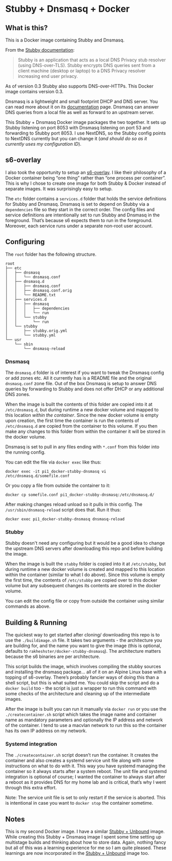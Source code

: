# Stubby + Dnsmasq + Docker
## What is this?
This is a Docker image containing Stubby and Dnsmasq.

From the [Stubby documentation](https://dnsprivacy.org/wiki/display/DP/DNS+Privacy+Daemon+-+Stubby):
> Stubby is an application that acts as a local DNS Privacy stub resolver (using DNS-over-TLS). Stubby encrypts DNS queries sent from a client machine (desktop or laptop) to a DNS Privacy resolver increasing end user privacy.

As of version 0.3 Stubby also supports DNS-over-HTTPs. This Docker image contains version 0.3.

Dnsmasq is a lightweight and small footprint DHCP and DNS server. You can read more about it on its [documentation](http://www.thekelleys.org.uk/dnsmasq/doc.html) page. Dnsmasq can answer DNS queries from a local file as well as forward to an upstream server. 

This Stubby + Dnsmasq Docker image packages the two together. It sets up Stubby listening on port 8053 with Dnsmasq listening on port 53 and forwarding to Stubby port 8053. I use NextDNS, so the Stubby config points to NextDNS currently but you can change it (_and should do so as it currently uses my configuration ID_).

## s6-overlay
I also took the opportunity to setup an [s6-overlay](https://github.com/just-containers/s6-overlay). I like their philosophy of a Docker container being “one thing” rather than “one process per container”. This is why I chose to create one image for both Stubby & Docker instead of separate images. It was surprisingly easy to setup.

The `etc` folder contains a `services.d` folder that holds the service definitions for Stubby and Dnsmasq. Dnsmasq is set to depend on Stubby via a `dependencies` file so they start in the correct order. The config files and service definitions are intentionally set to run Stubby and Dnsmasq in the foreground. That’s because s6 expects them to run in the foreground. Moreover, each service runs under a separate non-root user account.

## Configuring
The `root` folder has the following structure.

```
root
├── etc
│   ├── dnsmasq
│   │   └── dnsmasq.conf
│   ├── dnsmasq.d
│   │   ├── dnsmasq.conf
│   │   ├── dnsmasq.conf.orig
│   │   └── README.txt
│   ├── services.d
│   │   ├── dnsmasq
│   │   │   ├── dependencies
│   │   │   └── run
│   │   └── stubby
│   │       └── run
│   └── stubby
│       ├── stubby.orig.yml
│       └── stubby.yml
└── usr
    └── sbin
        └── dnsmasq-reload
```

### Dnsmasq
The `dnsmasq.d` folder is of interest if you want to tweak the Dnsmasq config or add zones etc. All it currently has is a README file and the original  `dnsmasq.conf`  zone file.  Out of the box Dnsmasq is setup to answer DNS queries by forwarding to Stubby and does not offer DHCP or any additional DNS zones. 

When the image is built the contents of this folder are copied into it at `/etc/dnsmasq.d`, but during runtime a new docker volume and mapped to this location *within the container*. Since the new docker volume is empty upon creation, the first time the container is run the contents of `/etc/dnsmasq.d` are copied from the container to this volume. If you then make any changes to this folder from within the container it will be stored in the docker volume.

Dnsmasq is set to pull in any files ending with `*.conf` from this folder into the running config.

You can edit the file via `docker exec` like thus:
```
docker exec -it pi1_docker-stubby-dnsmasq vi /etc/dnsmasq.d/somefile.conf
```

Or you copy a file from outside the container to it:
```
docker cp somefile.conf pi1_docker-stubby-dnsmasq:/etc/dnsmasq.d/
```

After making changes reload unload so it pulls in this config. The `/usr/sbin/dnsmasq-reload` script does that. Run it thus:
```
docker exec pi1_docker-stubby-dnsmasq dnsmasq-reload
```

### Stubby
Stubby doesn't need any configuring but it would be a good idea to change the upstream DNS servers after downloading this repo and before building the image. 

When the image is built the `stubby` folder is copied into it at `/etc/stubby`, but during runtime a new docker volume is created and mapped to this location within the container (similar to what I do above). Since this volume is empty the first time, the contents of `/etc/stubby` are copied over to this docker volume but any subsequent changes its contents are stored in the docker volume. 

You can edit the config file or copy from outside the container using similar commands as above. 

## Building & Running
The quickest way to get started after cloning/ downloading this repo is to use the `./buildimage.sh` file. It takes two arguments - the architecture you are building for, and the name you want to give the image (this is optional, defaults to `rakheshster/docker-stubby-dnsmasq`). The architecture matters because the s6 binaries are per architecture.

This script builds the image, which involves compiling the stubby sources and installing the dnsmasq package… all of it on an Alpine Linux base with a topping of s6-overlay. There’s probably fancier ways of doing this than a shell script, but this is what suited me. You could skip the script and do a `docker build` too -  the script is just a wrapper to run this command with some checks of the architecture and cleaning up of the intermediate images.

After the image is built you can run it manually via `docker run` or you use the `./createcontainer.sh` script which takes the image name and container name as mandatory parameters and optionally the IP address and network of the container. I tend to use a macvlan network to run this so the container has its own IP address on my network.

### Systemd integration
The `./createcontainer.sh` script doesn’t run the container. It creates the container and also creates a systemd service unit file along with some instructions on what to do with it. This way you have systemd managing the container so it always starts after a system reboot. The unit file and systemd integration is optional of course; I wanted the container to always start after a reboot as it provides DNS for my home lab and is critical, that’s why I went through this extra effort.

Note: The service unit file is set to only restart if the service is aborted. This is intentional in case you want to `docker stop` the container sometime.

## Notes
This is my second Docker image. I have a similar [Stubby + Unbound](https://github.com/rakheshster/docker-stubby-unbound) image. While creating this Stubby + Dnsmasq image I spent some time setting up multistage builds and thinking about how to store data. Again, nothing fancy but all of this was a learning experience for me so I am quite pleased. These learnings are now incorporated in the [Stubby + Unbound](https://github.com/rakheshster/docker-stubby-unbound) image too. 